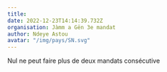 ```yaml
---
title: 
date: 2022-12-23T14:14:39.732Z
organisation: Jàmm a Gën 3e mandat 
author: Ndeye Astou
avatar: "/img/pays/SN.svg"
---
```


Nul ne peut faire plus de deux mandats consécutive 